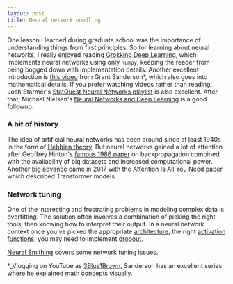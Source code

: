 ```yaml
---
layout: post
title: Neural network noodling
---
```


One lesson I learned during graduate school was the importance of understanding things from first principles. So for learning about neural networks, I really enjoyed reading [Grokking Deep Learning](https://www.manning.com/books/grokking-deep-learning), which implements neural networks using only `numpy`, keeping the reader from being bogged down with implementation details. Another excellent introduction is [this video](https://www.manning.com/livevideo/3blue1brown-neural-networks) from Grant Sanderson*, which also goes into mathematical details.  If you prefer watching videos rather than reading, Josh Starmer's [StatQuest Neural Networks playlist](https://www.youtube.com/watch?v=CqOfi41LfDw&list=PLblh5JKOoLUIxGDQs4LFFD--41Vzf-ME1) is also excellent. After that, Michael Nielsen's [Neural Networks and Deep Learning](http://neuralnetworksanddeeplearning.com/) is a good followup.

### A bit of history

The idea of artificial neural networks has been around since at least 1940s in the form of [Hebbian theory](https://en.wikipedia.org/wiki/Hebbian_theory). But neural networks gained a lot of attention after Geoffrey Hinton's [famous 1986 paper](https://www.nature.com/articles/323533a0) on backpropagation combined with the availability of big datasets and increased computational power. Another big advance came in 2017 with the [Attention Is All You Need](https://arxiv.org/abs/1706.03762) paper which described Transformer models.

### Network tuning

One of the interesting and frustrating problems in modeling complex data is overfitting. The solution often involves a combination of picking the right tools, then knowing how to interpret their output. In a neural network context once you've picked the appropriate [architecture](https://towardsdatascience.com/the-mostly-complete-chart-of-neural-networks-explained-3fb6f2367464), the right [activation functions](https://www.analyticssteps.com/blogs/7-types-activation-functions-neural-network), you may need to implement [dropout](http://jmlr.org/papers/v15/srivastava14a.html).

[Neural Smithing](https://mitpress.mit.edu/books/neural-smithing) covers some network tuning issues.

*_Vlogging on YouTube as [3Blue1Brown](https://en.wikipedia.org/wiki/3Blue1Brown), Sanderson has an excellent series where he [explained math concepts visually](https://www.youtube.com/channel/UCYO_jab_esuFRV4b17AJtAw).
